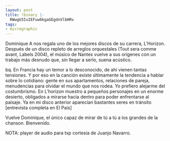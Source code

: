 ```yaml
---
layout: post
title: !binary |-
  RWwgU3IuIEFuw6kgaGEgdnVlbHRv
tags:
- micrographic
---
```

Dominique A nos regala uno de los mejores discos de su carrera, L’Horizon. Después de un disco repleto de arreglos orquestales (Tout sera comme avant, Labels 2004), el músico de Nantes vuelve a sus orígenes con un trabajo más desnudo que, sin llegar a serlo, suena acústico.

bq. En Francia hay un temor a lo desconocido, de ahí vienen tantas tensiones. Y por eso en la canción existe últimamente la tendencia a hablar sobre lo cotidiano: gente en sus apartamentos, relaciones de pareja, menudencias para olvidar el mundo que nos rodea. Yo prefiero alejarme del costumbrismo. En L’horizon muestro a pequeños personajes en un enorme desierto, obligados a mirarse hacia dentro para poder enfrentarse al paisaje. Ya en mi disco anterior aparecían bastantes seres en tránsito [entrevista completa en El País]

Vuelve Dominique, el único capaz de mirar de tú a tú a los grandes de la chanson. Bienvenido.

NOTA: player de audio para txp cortesía de Juanjo Navarro.
